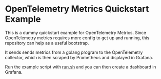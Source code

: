 # OpenTelemetry Metrics Quickstart Example

This is a dummy quickstart example for OpenTelemetry Metrics. Since OpenTelemetry metrics requires more config to get up and running, this repository can help as a useful bootstrap.

It sends sends metrics from a golang program to the OpenTelemetry collector, which is then scraped by Prometheus and displayed in Grafana.

Run the example script with [run.sh](run.sh) and you can then create a dashboard in Grafana.